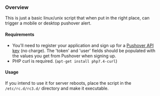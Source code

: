 ### Overview

This is just a basic linux/unix script that when put in the right place, can trigger a mobile or desktop pushover alert.

#### Requirements

- You'll need to register your application and sign up for a [Pushover API key](https://pushover.net/api) (no charge). The 'token' and 'user' fields should be populated with the values you get from Pushover when signing up.
- PHP curl is required.  (`apt-get install php7.4-curl`)

#### Usage

If you intend to use it for server reboots, place the script in the `/etc/rc.d/rc3.d/` directory and make it executable.


